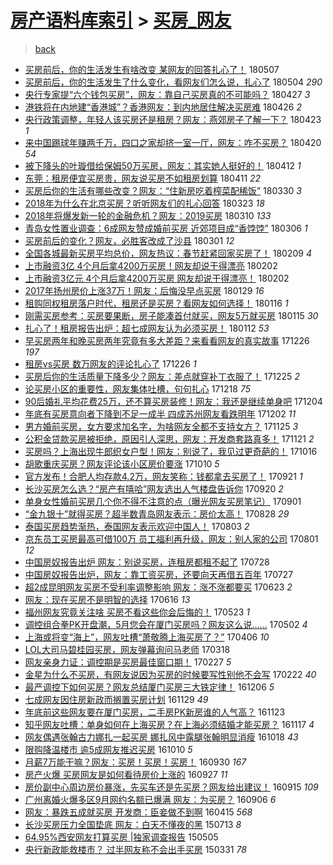 [房产语料库索引](../../README.md)  > [买房_网友](买房_网友.md)
====
> [back](../README.md)

- [买房前后，你的生活发生有啥改变 某网友的回答扎心了！](http://jkwz.applinzi.com/ittc/7100298967999054854.html#%E4%B9%B0%E6%88%BF%E5%89%8D%E5%90%8E%EF%BC%8C%E4%BD%A0%E7%9A%84%E7%94%9F%E6%B4%BB%E5%8F%91%E7%94%9F%E6%9C%89%E5%95%A5%E6%94%B9%E5%8F%98+%E6%9F%90%E7%BD%91%E5%8F%8B%E7%9A%84%E5%9B%9E%E7%AD%94%E6%89%8E%E5%BF%83%E4%BA%86%EF%BC%81) 180507  
- [买房前后，你的生活发生了什么变化，看网友们怎么说，扎心了](http://jkwz.applinzi.com/ittc/7099311752103855120.html#%E4%B9%B0%E6%88%BF%E5%89%8D%E5%90%8E%EF%BC%8C%E4%BD%A0%E7%9A%84%E7%94%9F%E6%B4%BB%E5%8F%91%E7%94%9F%E4%BA%86%E4%BB%80%E4%B9%88%E5%8F%98%E5%8C%96%EF%BC%8C%E7%9C%8B%E7%BD%91%E5%8F%8B%E4%BB%AC%E6%80%8E%E4%B9%88%E8%AF%B4%EF%BC%8C%E6%89%8E%E5%BF%83%E4%BA%86) 180504 *290* 
- [央行专家提“六个钱包买房”，网友：靠自己买房真的不可能吗？](http://jkwz.applinzi.com/ittc/7096607034642531339.html#%E5%A4%AE%E8%A1%8C%E4%B8%93%E5%AE%B6%E6%8F%90%E2%80%9C%E5%85%AD%E4%B8%AA%E9%92%B1%E5%8C%85%E4%B9%B0%E6%88%BF%E2%80%9D%EF%BC%8C%E7%BD%91%E5%8F%8B%EF%BC%9A%E9%9D%A0%E8%87%AA%E5%B7%B1%E4%B9%B0%E6%88%BF%E7%9C%9F%E7%9A%84%E4%B8%8D%E5%8F%AF%E8%83%BD%E5%90%97%EF%BC%9F) 180427 *3* 
- [港铁将在内地建“香港城”？香港网友：到内地居住解决买房难](http://jkwz.applinzi.com/ittc/7096201375933531147.html#%E6%B8%AF%E9%93%81%E5%B0%86%E5%9C%A8%E5%86%85%E5%9C%B0%E5%BB%BA%E2%80%9C%E9%A6%99%E6%B8%AF%E5%9F%8E%E2%80%9D%EF%BC%9F%E9%A6%99%E6%B8%AF%E7%BD%91%E5%8F%8B%EF%BC%9A%E5%88%B0%E5%86%85%E5%9C%B0%E5%B1%85%E4%BD%8F%E8%A7%A3%E5%86%B3%E4%B9%B0%E6%88%BF%E9%9A%BE) 180426 *2* 
- [央行政策调整，年轻人该买房还是租房？网友：燕郊房子了解一下？](http://jkwz.applinzi.com/ittc/7095178888575714314.html#%E5%A4%AE%E8%A1%8C%E6%94%BF%E7%AD%96%E8%B0%83%E6%95%B4%EF%BC%8C%E5%B9%B4%E8%BD%BB%E4%BA%BA%E8%AF%A5%E4%B9%B0%E6%88%BF%E8%BF%98%E6%98%AF%E7%A7%9F%E6%88%BF%EF%BC%9F%E7%BD%91%E5%8F%8B%EF%BC%9A%E7%87%95%E9%83%8A%E6%88%BF%E5%AD%90%E4%BA%86%E8%A7%A3%E4%B8%80%E4%B8%8B%EF%BC%9F) 180423 *1* 
- [来中国踢球年赚两千万，四口之家却挤一室一厅，网友：咋不买房？](http://jkwz.applinzi.com/ittc/7094091174124192784.html#%E6%9D%A5%E4%B8%AD%E5%9B%BD%E8%B8%A2%E7%90%83%E5%B9%B4%E8%B5%9A%E4%B8%A4%E5%8D%83%E4%B8%87%EF%BC%8C%E5%9B%9B%E5%8F%A3%E4%B9%8B%E5%AE%B6%E5%8D%B4%E6%8C%A4%E4%B8%80%E5%AE%A4%E4%B8%80%E5%8E%85%EF%BC%8C%E7%BD%91%E5%8F%8B%EF%BC%9A%E5%92%8B%E4%B8%8D%E4%B9%B0%E6%88%BF%EF%BC%9F) 180420 *54* 
- [被下降头的叶璇借给保姆50万买房，网友：其实她人挺好的！](http://jkwz.applinzi.com/ittc/7091082998193865744.html#%E8%A2%AB%E4%B8%8B%E9%99%8D%E5%A4%B4%E7%9A%84%E5%8F%B6%E7%92%87%E5%80%9F%E7%BB%99%E4%BF%9D%E5%A7%8650%E4%B8%87%E4%B9%B0%E6%88%BF%EF%BC%8C%E7%BD%91%E5%8F%8B%EF%BC%9A%E5%85%B6%E5%AE%9E%E5%A5%B9%E4%BA%BA%E6%8C%BA%E5%A5%BD%E7%9A%84%EF%BC%81) 180412 *1* 
- [东莞：租房便宜买房贵，网友说买房不如租房划算](http://jkwz.applinzi.com/ittc/7090685757385868305.html#%E4%B8%9C%E8%8E%9E%EF%BC%9A%E7%A7%9F%E6%88%BF%E4%BE%BF%E5%AE%9C%E4%B9%B0%E6%88%BF%E8%B4%B5%EF%BC%8C%E7%BD%91%E5%8F%8B%E8%AF%B4%E4%B9%B0%E6%88%BF%E4%B8%8D%E5%A6%82%E7%A7%9F%E6%88%BF%E5%88%92%E7%AE%97) 180411 *22* 
- [买房后你的生活有哪些改变？网友：“住新房吃着榨菜配稀饭”](http://jkwz.applinzi.com/ittc/7086236831027037191.html#%E4%B9%B0%E6%88%BF%E5%90%8E%E4%BD%A0%E7%9A%84%E7%94%9F%E6%B4%BB%E6%9C%89%E5%93%AA%E4%BA%9B%E6%94%B9%E5%8F%98%EF%BC%9F%E7%BD%91%E5%8F%8B%EF%BC%9A%E2%80%9C%E4%BD%8F%E6%96%B0%E6%88%BF%E5%90%83%E7%9D%80%E6%A6%A8%E8%8F%9C%E9%85%8D%E7%A8%80%E9%A5%AD%E2%80%9D) 180330 *3* 
- [2018年为什么在北京买房？听听网友们的扎心回答](http://jkwz.applinzi.com/ittc/7083628139622433802.html#2018%E5%B9%B4%E4%B8%BA%E4%BB%80%E4%B9%88%E5%9C%A8%E5%8C%97%E4%BA%AC%E4%B9%B0%E6%88%BF%EF%BC%9F%E5%90%AC%E5%90%AC%E7%BD%91%E5%8F%8B%E4%BB%AC%E7%9A%84%E6%89%8E%E5%BF%83%E5%9B%9E%E7%AD%94) 180323 *18* 
- [2018年将爆发新一轮的金融危机？网友：2019买房](http://jkwz.applinzi.com/ittc/7078861476087727110.html#2018%E5%B9%B4%E5%B0%86%E7%88%86%E5%8F%91%E6%96%B0%E4%B8%80%E8%BD%AE%E7%9A%84%E9%87%91%E8%9E%8D%E5%8D%B1%E6%9C%BA%EF%BC%9F%E7%BD%91%E5%8F%8B%EF%BC%9A2019%E4%B9%B0%E6%88%BF) 180310 *133* 
- [青岛女性置业调查：6成网友赞成婚前买房 近郊项目成“香饽饽”](http://jkwz.applinzi.com/ittc/7077355689075016710.html#%E9%9D%92%E5%B2%9B%E5%A5%B3%E6%80%A7%E7%BD%AE%E4%B8%9A%E8%B0%83%E6%9F%A5%EF%BC%9A6%E6%88%90%E7%BD%91%E5%8F%8B%E8%B5%9E%E6%88%90%E5%A9%9A%E5%89%8D%E4%B9%B0%E6%88%BF+%E8%BF%91%E9%83%8A%E9%A1%B9%E7%9B%AE%E6%88%90%E2%80%9C%E9%A6%99%E9%A5%BD%E9%A5%BD%E2%80%9D) 180306 *1* 
- [买房前后的变化？网友，必胜客改成了沙县](http://jkwz.applinzi.com/ittc/7075084920341136395.html#%E4%B9%B0%E6%88%BF%E5%89%8D%E5%90%8E%E7%9A%84%E5%8F%98%E5%8C%96%EF%BC%9F%E7%BD%91%E5%8F%8B%EF%BC%8C%E5%BF%85%E8%83%9C%E5%AE%A2%E6%94%B9%E6%88%90%E4%BA%86%E6%B2%99%E5%8E%BF) 180301 *12* 
- [全国各城最新买房平均总价，网友热议：春节赶紧回家买房了！](http://jkwz.applinzi.com/ittc/7067989798239601671.html#%E5%85%A8%E5%9B%BD%E5%90%84%E5%9F%8E%E6%9C%80%E6%96%B0%E4%B9%B0%E6%88%BF%E5%B9%B3%E5%9D%87%E6%80%BB%E4%BB%B7%EF%BC%8C%E7%BD%91%E5%8F%8B%E7%83%AD%E8%AE%AE%EF%BC%9A%E6%98%A5%E8%8A%82%E8%B5%B6%E7%B4%A7%E5%9B%9E%E5%AE%B6%E4%B9%B0%E6%88%BF%E4%BA%86%EF%BC%81) 180209 *4* 
- [上市融资3亿 4个月后拿4200万买房！网友却说干得漂亮](http://jkwz.applinzi.com/ittc/7065417615944451089.html#%E4%B8%8A%E5%B8%82%E8%9E%8D%E8%B5%843%E4%BA%BF+4%E4%B8%AA%E6%9C%88%E5%90%8E%E6%8B%BF4200%E4%B8%87%E4%B9%B0%E6%88%BF%EF%BC%81%E7%BD%91%E5%8F%8B%E5%8D%B4%E8%AF%B4%E5%B9%B2%E5%BE%97%E6%BC%82%E4%BA%AE) 180202  
- [上市融资3亿元 4个月后拿4200万买房 网友却说干得漂亮！](http://jkwz.applinzi.com/ittc/7065404179353175057.html#%E4%B8%8A%E5%B8%82%E8%9E%8D%E8%B5%843%E4%BA%BF%E5%85%83+4%E4%B8%AA%E6%9C%88%E5%90%8E%E6%8B%BF4200%E4%B8%87%E4%B9%B0%E6%88%BF+%E7%BD%91%E5%8F%8B%E5%8D%B4%E8%AF%B4%E5%B9%B2%E5%BE%97%E6%BC%82%E4%BA%AE%EF%BC%81) 180202  
- [2017年扬州房价上涨37万！网友：后悔没早点买房](http://jkwz.applinzi.com/ittc/7064029763998319632.html#2017%E5%B9%B4%E6%89%AC%E5%B7%9E%E6%88%BF%E4%BB%B7%E4%B8%8A%E6%B6%A837%E4%B8%87%EF%BC%81%E7%BD%91%E5%8F%8B%EF%BC%9A%E5%90%8E%E6%82%94%E6%B2%A1%E6%97%A9%E7%82%B9%E4%B9%B0%E6%88%BF) 180129 *16* 
- [租购同权租房落户时代，租房还是买房？看网友如何选择！](http://jkwz.applinzi.com/ittc/7059194837201323019.html#%E7%A7%9F%E8%B4%AD%E5%90%8C%E6%9D%83%E7%A7%9F%E6%88%BF%E8%90%BD%E6%88%B7%E6%97%B6%E4%BB%A3%EF%BC%8C%E7%A7%9F%E6%88%BF%E8%BF%98%E6%98%AF%E4%B9%B0%E6%88%BF%EF%BC%9F%E7%9C%8B%E7%BD%91%E5%8F%8B%E5%A6%82%E4%BD%95%E9%80%89%E6%8B%A9%EF%BC%81) 180116 *1* 
- [刚需买房参考：买房要果断，房子能凑首付就买，网友5万就买房](http://jkwz.applinzi.com/ittc/7058850964964901898.html#%E5%88%9A%E9%9C%80%E4%B9%B0%E6%88%BF%E5%8F%82%E8%80%83%EF%BC%9A%E4%B9%B0%E6%88%BF%E8%A6%81%E6%9E%9C%E6%96%AD%EF%BC%8C%E6%88%BF%E5%AD%90%E8%83%BD%E5%87%91%E9%A6%96%E4%BB%98%E5%B0%B1%E4%B9%B0%EF%BC%8C%E7%BD%91%E5%8F%8B5%E4%B8%87%E5%B0%B1%E4%B9%B0%E6%88%BF) 180115 *30* 
- [扎心了！租房报告出炉：超七成网友认为必须买房！](http://jkwz.applinzi.com/ittc/7057747359222465542.html#%E6%89%8E%E5%BF%83%E4%BA%86%EF%BC%81%E7%A7%9F%E6%88%BF%E6%8A%A5%E5%91%8A%E5%87%BA%E7%82%89%EF%BC%9A%E8%B6%85%E4%B8%83%E6%88%90%E7%BD%91%E5%8F%8B%E8%AE%A4%E4%B8%BA%E5%BF%85%E9%A1%BB%E4%B9%B0%E6%88%BF%EF%BC%81) 180112 *53* 
- [早买房两年和晚买房两年究竟有多大差距？来看看网友的真实故事](http://jkwz.applinzi.com/ittc/7051502075744109584.html#%E6%97%A9%E4%B9%B0%E6%88%BF%E4%B8%A4%E5%B9%B4%E5%92%8C%E6%99%9A%E4%B9%B0%E6%88%BF%E4%B8%A4%E5%B9%B4%E7%A9%B6%E7%AB%9F%E6%9C%89%E5%A4%9A%E5%A4%A7%E5%B7%AE%E8%B7%9D%EF%BC%9F%E6%9D%A5%E7%9C%8B%E7%9C%8B%E7%BD%91%E5%8F%8B%E7%9A%84%E7%9C%9F%E5%AE%9E%E6%95%85%E4%BA%8B) 171226 *197* 
- [租房vs买房 数万网友的评论扎心了](http://jkwz.applinzi.com/ittc/7051385833607660561.html#%E7%A7%9F%E6%88%BFvs%E4%B9%B0%E6%88%BF+%E6%95%B0%E4%B8%87%E7%BD%91%E5%8F%8B%E7%9A%84%E8%AF%84%E8%AE%BA%E6%89%8E%E5%BF%83%E4%BA%86) 171226 *1* 
- [买房后你的生活质量下降多少？网友：差点就穿补丁衣服了！](http://jkwz.applinzi.com/ittc/7051116583252919313.html#%E4%B9%B0%E6%88%BF%E5%90%8E%E4%BD%A0%E7%9A%84%E7%94%9F%E6%B4%BB%E8%B4%A8%E9%87%8F%E4%B8%8B%E9%99%8D%E5%A4%9A%E5%B0%91%EF%BC%9F%E7%BD%91%E5%8F%8B%EF%BC%9A%E5%B7%AE%E7%82%B9%E5%B0%B1%E7%A9%BF%E8%A1%A5%E4%B8%81%E8%A1%A3%E6%9C%8D%E4%BA%86%EF%BC%81) 171225 *2* 
- [论买房小区的重要性，网友集体吐槽，句句扎心](http://jkwz.applinzi.com/ittc/7048370813923755024.html#%E8%AE%BA%E4%B9%B0%E6%88%BF%E5%B0%8F%E5%8C%BA%E7%9A%84%E9%87%8D%E8%A6%81%E6%80%A7%EF%BC%8C%E7%BD%91%E5%8F%8B%E9%9B%86%E4%BD%93%E5%90%90%E6%A7%BD%EF%BC%8C%E5%8F%A5%E5%8F%A5%E6%89%8E%E5%BF%83) 171218 *75* 
- [90后婚礼平均花费25万，还不算买房装修！网友：我还是继续单身吧](http://jkwz.applinzi.com/ittc/7043361186140128273.html#90%E5%90%8E%E5%A9%9A%E7%A4%BC%E5%B9%B3%E5%9D%87%E8%8A%B1%E8%B4%B925%E4%B8%87%EF%BC%8C%E8%BF%98%E4%B8%8D%E7%AE%97%E4%B9%B0%E6%88%BF%E8%A3%85%E4%BF%AE%EF%BC%81%E7%BD%91%E5%8F%8B%EF%BC%9A%E6%88%91%E8%BF%98%E6%98%AF%E7%BB%A7%E7%BB%AD%E5%8D%95%E8%BA%AB%E5%90%A7) 171204  
- [年底有买房意向者下降到不足一成半 四成苏州网友看跌明年](http://jkwz.applinzi.com/ittc/7042353572493132816.html#%E5%B9%B4%E5%BA%95%E6%9C%89%E4%B9%B0%E6%88%BF%E6%84%8F%E5%90%91%E8%80%85%E4%B8%8B%E9%99%8D%E5%88%B0%E4%B8%8D%E8%B6%B3%E4%B8%80%E6%88%90%E5%8D%8A+%E5%9B%9B%E6%88%90%E8%8B%8F%E5%B7%9E%E7%BD%91%E5%8F%8B%E7%9C%8B%E8%B7%8C%E6%98%8E%E5%B9%B4) 171202 *11* 
- [男方婚前买房，女方要求加名字，为啥网友全都不支持女方？](http://jkwz.applinzi.com/ittc/7039889469191226384.html#%E7%94%B7%E6%96%B9%E5%A9%9A%E5%89%8D%E4%B9%B0%E6%88%BF%EF%BC%8C%E5%A5%B3%E6%96%B9%E8%A6%81%E6%B1%82%E5%8A%A0%E5%90%8D%E5%AD%97%EF%BC%8C%E4%B8%BA%E5%95%A5%E7%BD%91%E5%8F%8B%E5%85%A8%E9%83%BD%E4%B8%8D%E6%94%AF%E6%8C%81%E5%A5%B3%E6%96%B9%EF%BC%9F) 171125 *3* 
- [公积金贷款买房被拒绝，原因引人深思，网友：开发商套路真多！](http://jkwz.applinzi.com/ittc/7038438722377352209.html#%E5%85%AC%E7%A7%AF%E9%87%91%E8%B4%B7%E6%AC%BE%E4%B9%B0%E6%88%BF%E8%A2%AB%E6%8B%92%E7%BB%9D%EF%BC%8C%E5%8E%9F%E5%9B%A0%E5%BC%95%E4%BA%BA%E6%B7%B1%E6%80%9D%EF%BC%8C%E7%BD%91%E5%8F%8B%EF%BC%9A%E5%BC%80%E5%8F%91%E5%95%86%E5%A5%97%E8%B7%AF%E7%9C%9F%E5%A4%9A%EF%BC%81) 171121 *2* 
- [买房吗？上海出现牛郎织女户型！网友：别说了，我见过更奇葩的！](http://jkwz.applinzi.com/ittc/7025122176070583312.html#%E4%B9%B0%E6%88%BF%E5%90%97%EF%BC%9F%E4%B8%8A%E6%B5%B7%E5%87%BA%E7%8E%B0%E7%89%9B%E9%83%8E%E7%BB%87%E5%A5%B3%E6%88%B7%E5%9E%8B%EF%BC%81%E7%BD%91%E5%8F%8B%EF%BC%9A%E5%88%AB%E8%AF%B4%E4%BA%86%EF%BC%8C%E6%88%91%E8%A7%81%E8%BF%87%E6%9B%B4%E5%A5%87%E8%91%A9%E7%9A%84%EF%BC%81) 171016  
- [胡歌重庆买房？网友评论该小区房价要涨](http://jkwz.applinzi.com/ittc/7022618076938503185.html#%E8%83%A1%E6%AD%8C%E9%87%8D%E5%BA%86%E4%B9%B0%E6%88%BF%EF%BC%9F%E7%BD%91%E5%8F%8B%E8%AF%84%E8%AE%BA%E8%AF%A5%E5%B0%8F%E5%8C%BA%E6%88%BF%E4%BB%B7%E8%A6%81%E6%B6%A8) 171010 *5* 
- [官方发布！合肥人均存款4.2万，网友笑称：钱都拿去买房了！](http://jkwz.applinzi.com/ittc/7015778347802690576.html#%E5%AE%98%E6%96%B9%E5%8F%91%E5%B8%83%EF%BC%81%E5%90%88%E8%82%A5%E4%BA%BA%E5%9D%87%E5%AD%98%E6%AC%BE4.2%E4%B8%87%EF%BC%8C%E7%BD%91%E5%8F%8B%E7%AC%91%E7%A7%B0%EF%BC%9A%E9%92%B1%E9%83%BD%E6%8B%BF%E5%8E%BB%E4%B9%B0%E6%88%BF%E4%BA%86%EF%BC%81) 170921 *1* 
- [长沙买房怎么选？“房产有嘻哈”网友选出人气楼盘告诉你](http://jkwz.applinzi.com/ittc/7015170963040371728.html#%E9%95%BF%E6%B2%99%E4%B9%B0%E6%88%BF%E6%80%8E%E4%B9%88%E9%80%89%EF%BC%9F%E2%80%9C%E6%88%BF%E4%BA%A7%E6%9C%89%E5%98%BB%E5%93%88%E2%80%9D%E7%BD%91%E5%8F%8B%E9%80%89%E5%87%BA%E4%BA%BA%E6%B0%94%E6%A5%BC%E7%9B%98%E5%91%8A%E8%AF%89%E4%BD%A0) 170920 *2* 
- [单身女性婚前买房几个你不得不注意的点（曝光网友买房笔记）](http://jkwz.applinzi.com/ittc/7008300287524340753.html#%E5%8D%95%E8%BA%AB%E5%A5%B3%E6%80%A7%E5%A9%9A%E5%89%8D%E4%B9%B0%E6%88%BF%E5%87%A0%E4%B8%AA%E4%BD%A0%E4%B8%8D%E5%BE%97%E4%B8%8D%E6%B3%A8%E6%84%8F%E7%9A%84%E7%82%B9%EF%BC%88%E6%9B%9D%E5%85%89%E7%BD%91%E5%8F%8B%E4%B9%B0%E6%88%BF%E7%AC%94%E8%AE%B0%EF%BC%89) 170901  
- [“金九银十”就得买房？超半数青岛网友表示：房价太高！](http://jkwz.applinzi.com/ittc/7006920199067141136.html#%E2%80%9C%E9%87%91%E4%B9%9D%E9%93%B6%E5%8D%81%E2%80%9D%E5%B0%B1%E5%BE%97%E4%B9%B0%E6%88%BF%EF%BC%9F%E8%B6%85%E5%8D%8A%E6%95%B0%E9%9D%92%E5%B2%9B%E7%BD%91%E5%8F%8B%E8%A1%A8%E7%A4%BA%EF%BC%9A%E6%88%BF%E4%BB%B7%E5%A4%AA%E9%AB%98%EF%BC%81) 170828 *29* 
- [泰国买房趋势渐热，泰国网友表示欢迎中国人！](http://jkwz.applinzi.com/ittc/6997516206373078033.html#%E6%B3%B0%E5%9B%BD%E4%B9%B0%E6%88%BF%E8%B6%8B%E5%8A%BF%E6%B8%90%E7%83%AD%EF%BC%8C%E6%B3%B0%E5%9B%BD%E7%BD%91%E5%8F%8B%E8%A1%A8%E7%A4%BA%E6%AC%A2%E8%BF%8E%E4%B8%AD%E5%9B%BD%E4%BA%BA%EF%BC%81) 170803 *2* 
- [京东员工买房最高可借100万 员工福利再升级，网友：别人家的公司](http://jkwz.applinzi.com/ittc/6996867593947055120.html#%E4%BA%AC%E4%B8%9C%E5%91%98%E5%B7%A5%E4%B9%B0%E6%88%BF%E6%9C%80%E9%AB%98%E5%8F%AF%E5%80%9F100%E4%B8%87+%E5%91%98%E5%B7%A5%E7%A6%8F%E5%88%A9%E5%86%8D%E5%8D%87%E7%BA%A7%EF%BC%8C%E7%BD%91%E5%8F%8B%EF%BC%9A%E5%88%AB%E4%BA%BA%E5%AE%B6%E7%9A%84%E5%85%AC%E5%8F%B8) 170801 *12* 
- [中国房奴报告出炉 网友：别说买房，连租房都租不起了](http://jkwz.applinzi.com/ittc/6995287304330282001.html#%E4%B8%AD%E5%9B%BD%E6%88%BF%E5%A5%B4%E6%8A%A5%E5%91%8A%E5%87%BA%E7%82%89+%E7%BD%91%E5%8F%8B%EF%BC%9A%E5%88%AB%E8%AF%B4%E4%B9%B0%E6%88%BF%EF%BC%8C%E8%BF%9E%E7%A7%9F%E6%88%BF%E9%83%BD%E7%A7%9F%E4%B8%8D%E8%B5%B7%E4%BA%86) 170728  
- [中国房奴报告出炉，网友：靠工资买房，还要向天再借五百年](http://jkwz.applinzi.com/ittc/6995081415610598416.html#%E4%B8%AD%E5%9B%BD%E6%88%BF%E5%A5%B4%E6%8A%A5%E5%91%8A%E5%87%BA%E7%82%89%EF%BC%8C%E7%BD%91%E5%8F%8B%EF%BC%9A%E9%9D%A0%E5%B7%A5%E8%B5%84%E4%B9%B0%E6%88%BF%EF%BC%8C%E8%BF%98%E8%A6%81%E5%90%91%E5%A4%A9%E5%86%8D%E5%80%9F%E4%BA%94%E7%99%BE%E5%B9%B4) 170727  
- [超2成昆明网友买房不受利率调整影响 网友：涨不涨都要买](http://jkwz.applinzi.com/ittc/6982353164589073413.html#%E8%B6%852%E6%88%90%E6%98%86%E6%98%8E%E7%BD%91%E5%8F%8B%E4%B9%B0%E6%88%BF%E4%B8%8D%E5%8F%97%E5%88%A9%E7%8E%87%E8%B0%83%E6%95%B4%E5%BD%B1%E5%93%8D+%E7%BD%91%E5%8F%8B%EF%BC%9A%E6%B6%A8%E4%B8%8D%E6%B6%A8%E9%83%BD%E8%A6%81%E4%B9%B0) 170623 *2* 
- [网友：现在买房不是明智的选择](http://jkwz.applinzi.com/ittc/6979731046575637508.html#%E7%BD%91%E5%8F%8B%EF%BC%9A%E7%8E%B0%E5%9C%A8%E4%B9%B0%E6%88%BF%E4%B8%8D%E6%98%AF%E6%98%8E%E6%99%BA%E7%9A%84%E9%80%89%E6%8B%A9) 170616 *13* 
- [福州网友究竟关注啥 买房不看这些你会后悔的！](http://jkwz.applinzi.com/ittc/6970905123235562501.html#%E7%A6%8F%E5%B7%9E%E7%BD%91%E5%8F%8B%E7%A9%B6%E7%AB%9F%E5%85%B3%E6%B3%A8%E5%95%A5+%E4%B9%B0%E6%88%BF%E4%B8%8D%E7%9C%8B%E8%BF%99%E4%BA%9B%E4%BD%A0%E4%BC%9A%E5%90%8E%E6%82%94%E7%9A%84%EF%BC%81) 170523 *1* 
- [调控组合拳PK开盘潮，5月您会在厦门买房吗？网友这么说……](http://jkwz.applinzi.com/ittc/6962995136760906757.html#%E8%B0%83%E6%8E%A7%E7%BB%84%E5%90%88%E6%8B%B3PK%E5%BC%80%E7%9B%98%E6%BD%AE%EF%BC%8C5%E6%9C%88%E6%82%A8%E4%BC%9A%E5%9C%A8%E5%8E%A6%E9%97%A8%E4%B9%B0%E6%88%BF%E5%90%97%EF%BC%9F%E7%BD%91%E5%8F%8B%E8%BF%99%E4%B9%88%E8%AF%B4%E2%80%A6%E2%80%A6) 170502 *4* 
- [上海或将变“海上”，网友吐槽“萧敬腾上海买房了？”](http://jkwz.applinzi.com/ittc/6953529335519642629.html#%E4%B8%8A%E6%B5%B7%E6%88%96%E5%B0%86%E5%8F%98%E2%80%9C%E6%B5%B7%E4%B8%8A%E2%80%9D%EF%BC%8C%E7%BD%91%E5%8F%8B%E5%90%90%E6%A7%BD%E2%80%9C%E8%90%A7%E6%95%AC%E8%85%BE%E4%B8%8A%E6%B5%B7%E4%B9%B0%E6%88%BF%E4%BA%86%EF%BC%9F%E2%80%9D) 170406 *10* 
- [LOL大司马碧桂园买房，网友弹幕询问马老师](http://jkwz.applinzi.com/ittc/6946379985630790660.html#LOL%E5%A4%A7%E5%8F%B8%E9%A9%AC%E7%A2%A7%E6%A1%82%E5%9B%AD%E4%B9%B0%E6%88%BF%EF%BC%8C%E7%BD%91%E5%8F%8B%E5%BC%B9%E5%B9%95%E8%AF%A2%E9%97%AE%E9%A9%AC%E8%80%81%E5%B8%88) 170318  
- [网友亲身力证：调控期是买房最佳窗口期！](http://jkwz.applinzi.com/ittc/6939263538588812293.html#%E7%BD%91%E5%8F%8B%E4%BA%B2%E8%BA%AB%E5%8A%9B%E8%AF%81%EF%BC%9A%E8%B0%83%E6%8E%A7%E6%9C%9F%E6%98%AF%E4%B9%B0%E6%88%BF%E6%9C%80%E4%BD%B3%E7%AA%97%E5%8F%A3%E6%9C%9F%EF%BC%81) 170227 *5* 
- [金星为什么不买房，有网友说因为买房的时候要写性别他不会写](http://jkwz.applinzi.com/ittc/6937581541134976005.html#%E9%87%91%E6%98%9F%E4%B8%BA%E4%BB%80%E4%B9%88%E4%B8%8D%E4%B9%B0%E6%88%BF%EF%BC%8C%E6%9C%89%E7%BD%91%E5%8F%8B%E8%AF%B4%E5%9B%A0%E4%B8%BA%E4%B9%B0%E6%88%BF%E7%9A%84%E6%97%B6%E5%80%99%E8%A6%81%E5%86%99%E6%80%A7%E5%88%AB%E4%BB%96%E4%B8%8D%E4%BC%9A%E5%86%99) 170222 *40* 
- [最严调控下如何买房？网友总结厦门买房三大铁定律！](http://jkwz.applinzi.com/ittc/6908433699602695172.html#%E6%9C%80%E4%B8%A5%E8%B0%83%E6%8E%A7%E4%B8%8B%E5%A6%82%E4%BD%95%E4%B9%B0%E6%88%BF%EF%BC%9F%E7%BD%91%E5%8F%8B%E6%80%BB%E7%BB%93%E5%8E%A6%E9%97%A8%E4%B9%B0%E6%88%BF%E4%B8%89%E5%A4%A7%E9%93%81%E5%AE%9A%E5%BE%8B%EF%BC%81) 161206 *5* 
- [七成网友因住房新政而搁置买房计划](http://jkwz.applinzi.com/ittc/6905885030760317956.html#%E4%B8%83%E6%88%90%E7%BD%91%E5%8F%8B%E5%9B%A0%E4%BD%8F%E6%88%BF%E6%96%B0%E6%94%BF%E8%80%8C%E6%90%81%E7%BD%AE%E4%B9%B0%E6%88%BF%E8%AE%A1%E5%88%92) 161129 *49* 
- [年底前这些网友要在厦门买房，二手房PK新房谁的人气高？](http://jkwz.applinzi.com/ittc/6903601313140442116.html#%E5%B9%B4%E5%BA%95%E5%89%8D%E8%BF%99%E4%BA%9B%E7%BD%91%E5%8F%8B%E8%A6%81%E5%9C%A8%E5%8E%A6%E9%97%A8%E4%B9%B0%E6%88%BF%EF%BC%8C%E4%BA%8C%E6%89%8B%E6%88%BFPK%E6%96%B0%E6%88%BF%E8%B0%81%E7%9A%84%E4%BA%BA%E6%B0%94%E9%AB%98%EF%BC%9F) 161123  
- [知乎网友吐槽：单身如何在上海买房？在上海必须结婚才能买房？](http://jkwz.applinzi.com/ittc/6901447032819942405.html#%E7%9F%A5%E4%B9%8E%E7%BD%91%E5%8F%8B%E5%90%90%E6%A7%BD%EF%BC%9A%E5%8D%95%E8%BA%AB%E5%A6%82%E4%BD%95%E5%9C%A8%E4%B8%8A%E6%B5%B7%E4%B9%B0%E6%88%BF%EF%BC%9F%E5%9C%A8%E4%B8%8A%E6%B5%B7%E5%BF%85%E9%A1%BB%E7%BB%93%E5%A9%9A%E6%89%8D%E8%83%BD%E4%B9%B0%E6%88%BF%EF%BC%9F) 161117 *4* 
- [网友偶遇张翰古力娜扎一起买房 娜扎风中露腿张翰明显消瘦](http://jkwz.applinzi.com/ittc/6890390977935574020.html#%E7%BD%91%E5%8F%8B%E5%81%B6%E9%81%87%E5%BC%A0%E7%BF%B0%E5%8F%A4%E5%8A%9B%E5%A8%9C%E6%89%8E%E4%B8%80%E8%B5%B7%E4%B9%B0%E6%88%BF+%E5%A8%9C%E6%89%8E%E9%A3%8E%E4%B8%AD%E9%9C%B2%E8%85%BF%E5%BC%A0%E7%BF%B0%E6%98%8E%E6%98%BE%E6%B6%88%E7%98%A6) 161018 *43* 
- [限购降温楼市 逾5成网友推迟买房](http://jkwz.applinzi.com/ittc/6887373446605964292.html#%E9%99%90%E8%B4%AD%E9%99%8D%E6%B8%A9%E6%A5%BC%E5%B8%82+%E9%80%BE5%E6%88%90%E7%BD%91%E5%8F%8B%E6%8E%A8%E8%BF%9F%E4%B9%B0%E6%88%BF) 161010 *5* 
- [月薪7万能干嘛？网友：买房！买房！买房！](http://jkwz.applinzi.com/ittc/6883646133217264645.html#%E6%9C%88%E8%96%AA7%E4%B8%87%E8%83%BD%E5%B9%B2%E5%98%9B%EF%BC%9F%E7%BD%91%E5%8F%8B%EF%BC%9A%E4%B9%B0%E6%88%BF%EF%BC%81%E4%B9%B0%E6%88%BF%EF%BC%81%E4%B9%B0%E6%88%BF%EF%BC%81) 160930 *167* 
- [房产火爆 买房网友是如何看待房价上涨的](http://jkwz.applinzi.com/ittc/6882558477284672516.html#%E6%88%BF%E4%BA%A7%E7%81%AB%E7%88%86+%E4%B9%B0%E6%88%BF%E7%BD%91%E5%8F%8B%E6%98%AF%E5%A6%82%E4%BD%95%E7%9C%8B%E5%BE%85%E6%88%BF%E4%BB%B7%E4%B8%8A%E6%B6%A8%E7%9A%84) 160927 *11* 
- [房价副中心周边房价暴涨，先买车还是先买房？网友给出建议！](http://jkwz.applinzi.com/ittc/6878177527134159876.html#%E6%88%BF%E4%BB%B7%E5%89%AF%E4%B8%AD%E5%BF%83%E5%91%A8%E8%BE%B9%E6%88%BF%E4%BB%B7%E6%9A%B4%E6%B6%A8%EF%BC%8C%E5%85%88%E4%B9%B0%E8%BD%A6%E8%BF%98%E6%98%AF%E5%85%88%E4%B9%B0%E6%88%BF%EF%BC%9F%E7%BD%91%E5%8F%8B%E7%BB%99%E5%87%BA%E5%BB%BA%E8%AE%AE%EF%BC%81) 160915 *109* 
- [广州离婚火爆多区9月网约名额已爆满 网友：为买房？](http://jkwz.applinzi.com/ittc/6874702673416291332.html#%E5%B9%BF%E5%B7%9E%E7%A6%BB%E5%A9%9A%E7%81%AB%E7%88%86%E5%A4%9A%E5%8C%BA9%E6%9C%88%E7%BD%91%E7%BA%A6%E5%90%8D%E9%A2%9D%E5%B7%B2%E7%88%86%E6%BB%A1+%E7%BD%91%E5%8F%8B%EF%BC%9A%E4%B8%BA%E4%B9%B0%E6%88%BF%EF%BC%9F) 160906 *6* 
- [网友：暴跌五成就买房 开发商：臣妾做不到啊](http://jkwz.applinzi.com/ittc/6821243851343660036.html#%E7%BD%91%E5%8F%8B%EF%BC%9A%E6%9A%B4%E8%B7%8C%E4%BA%94%E6%88%90%E5%B0%B1%E4%B9%B0%E6%88%BF+%E5%BC%80%E5%8F%91%E5%95%86%EF%BC%9A%E8%87%A3%E5%A6%BE%E5%81%9A%E4%B8%8D%E5%88%B0%E5%95%8A) 160415 *568* 
- [长沙买房压力全国垫底 网友：白天不懂夜的黑](http://jkwz.applinzi.com/ittc/547650614938405320.html#%E9%95%BF%E6%B2%99%E4%B9%B0%E6%88%BF%E5%8E%8B%E5%8A%9B%E5%85%A8%E5%9B%BD%E5%9E%AB%E5%BA%95+%E7%BD%91%E5%8F%8B%EF%BC%9A%E7%99%BD%E5%A4%A9%E4%B8%8D%E6%87%82%E5%A4%9C%E7%9A%84%E9%BB%91) 150713 *8* 
- [64.95%西安网友打算买房 |独家调查报告](http://jkwz.applinzi.com/ittc/547650611411459355.html#64.95%25%E8%A5%BF%E5%AE%89%E7%BD%91%E5%8F%8B%E6%89%93%E7%AE%97%E4%B9%B0%E6%88%BF+%7C%E7%8B%AC%E5%AE%B6%E8%B0%83%E6%9F%A5%E6%8A%A5%E5%91%8A) 150505  
- [央行新政能救楼市？ 过半网友称不会出手买房](http://jkwz.applinzi.com/ittc/547650611400753703.html#%E5%A4%AE%E8%A1%8C%E6%96%B0%E6%94%BF%E8%83%BD%E6%95%91%E6%A5%BC%E5%B8%82%EF%BC%9F+%E8%BF%87%E5%8D%8A%E7%BD%91%E5%8F%8B%E7%A7%B0%E4%B8%8D%E4%BC%9A%E5%87%BA%E6%89%8B%E4%B9%B0%E6%88%BF) 150331 *78* 
